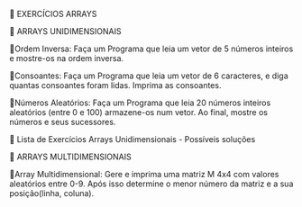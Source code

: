 💭 EXERCÍCIOS ARRAYS         


📝 ARRAYS UNIDIMENSIONAIS

🔹Ordem Inversa: Faça um Programa que leia um vetor de 5 números inteiros e mostre-os na ordem inversa.

🔹Consoantes: Faça um Programa que leia um vetor de 6 caracteres, e diga quantas consoantes foram lidas. Imprima as consoantes.

🔹Números Aleatórios: Faça um Programa que leia 20 números inteiros aleatórios (entre 0 e 100) armazene-os num vetor. Ao final, mostre os números e seus sucessores.

🔗 Lista de Exercícios Arrays Unidimensionais - Possíveis soluções

📝 ARRAYS MULTIDIMENSIONAIS
                                                         
🔹Array Multidimensional: Gere e imprima uma matriz M 4x4 com valores aleatórios entre 0-9. Após isso determine o menor número da matriz e a sua posição(linha, coluna).
